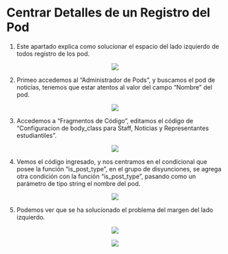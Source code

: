 # Centrar Detalles de un Registro del Pod

1. Este apartado explica como solucionar el espacio del lado izquierdo de todos registro de los pod.
<p align="center"> <img src="https://imgur.com/x7wxShD.png"> </p>

2. Primeo accedemos al “Administrador de Pods”, y buscamos el pod de noticias, tenemos que estar atentos al valor del campo “Nombre” del pod.
<p align="center"> <img src="https://imgur.com/uhkQtLf.png"> </p>

3. Accedemos a “Fragmentos de Código”, editamos el código de “Configuracion de body_class para Staff, Noticias y Representantes estudiantiles”.
<p align="center"> <img src="https://imgur.com/X56VT9b.png"> </p>

4. Vemos el código ingresado, y nos centramos en el condicional que posee la función “is_post_type”, en el grupo de disyunciones, se agrega otra condición con la función “is_post_type”, pasando como un parámetro de tipo string el nombre del pod.
<p align="center"> <img src="https://imgur.com/S3XZbQV.png"> </p>

5. Podemos ver que se ha solucionado el problema del margen del lado izquierdo.
<p align="center"> <img src="https://imgur.com/XEvMBJ9.png"> </p>
<p align="center"> <img src="https://imgur.com/FMYgmWJ.png"> </p>